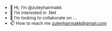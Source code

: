 - 👋 Hi, I’m @zuleyhairmakk
- 👀 I’m interested in .Net 
- 💞️ I’m looking to collaborate on ...
- 📫 How to reach me zuleyhairmakk@gmail.com

<!---
zuleyhairmakk/zuleyhairmakk is a ✨ special ✨ repository because its `README.md` (this file) appears on your GitHub profile.
You can click the Preview link to take a look at your changes.
--->
